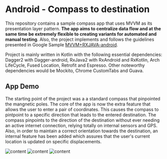 # Android - Compass to destination
This repository contains a sample compass app that uses MVVM as its presentation layer pattern. **The app aims to centralize data flow and at the same time be extremely flexible to creating variants for automated and manual testing**. Also, the project implements and follows the guidelines presented in Google Sample [MVVM+RXJAVA-android](https://github.com/googlesamples/android-architecture/tree/dev-todo-mvvm-rxjava/).

Project is mainly written in Kotlin with the following essential dependencies: Dagger2 with Dagger-android, RxJava2 with RxAndroid and RxKotlin, Arch LifeCycle, Fused Location, Retrofit and Espresso. Other noteworthy dependencies would be Mockito, Chrome CustomTabs and Guava.
## App Demo
The starting point of the project was a a standard compass that pinpointed the mangnetic poles. The core of the app is now the extra feature that allows the user to enter a pair of coordinates. This causes the compass to pintpoint to a specific direction that leads to the entered destination. The compass pinpoints to the direction of the destination without ever needing an active internet connection, relying totally on internal sensors and GPS.
Also, in order to maintain a correct orientation towards the destination, an internal feature has been added which assures that the user's current location is updated on specific displacements.

![content](https://github.com/catalinghita8/android-kotlin-compass/blob/master/readme_pics/scrolling.gif)
![content](https://github.com/catalinghita8/aandroid-kotlin-compass/blob/master/readme_pics/forcing_update.gif)
![content](https://github.com/catalinghita8/android-kotlin-compass/blob/master/readme_pics/open_tab.gif)
